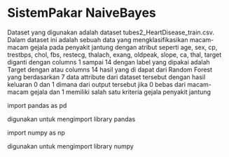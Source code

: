# SistemPakar NaiveBayes

Dataset yang digunakan adalah dataset tubes2_HeartDisease_train.csv. Dalam dataset ini adalah sebuah data yang mengklasifikasikan macam-macam gejala pada penyakit jantung dengan atribut seperti age, sex, cp, trestbps, chol, fbs, restecg, thalach, exang, oldpeak, slope, ca, thal, target diganti dengan columns 1 sampai 14 dengan label yang dipakai adalah Target dengan atau columns 14 hasil yang di dapat dari Random Forest yang berdasarkan 7 data attribute dari dataset tersebut dengan hasil keluaran 0 dan 1 dimana dari output tersebut jika 0 bebas dari macam-macam gejala dan 1 memiliki salah satu kriteria gejala penyakit jantung

import pandas as pd

digunakan untuk mengimport library pandas

import numpy as np

digunakan untuk mengimport library numpy
